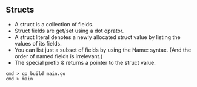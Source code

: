 ## Structs
- A struct is a collection of fields.
- Struct fields are get/set using a dot oprator.
- A struct literal denotes a newly allocated struct value by listing the values of its fields.
- You can list just a subset of fields by using the Name: syntax. (And the order of named fields is irrelevant.)
- The special prefix & returns a pointer to the struct value.

```shell
cmd > go build main.go
cmd > main
```